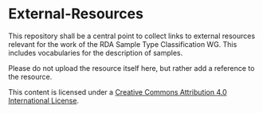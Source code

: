 # External-Resources

This repository shall be a central point to collect links to external
resources relevant for the work of the RDA Sample Type Classification
WG.  This includes vocabularies for the description of samples.

Please do not upload the resource itself here, but rather add a
reference to the resource.

This content is licensed under a [Creative Commons Attribution 4.0
International License](https://creativecommons.org/licenses/by/4.0/).
